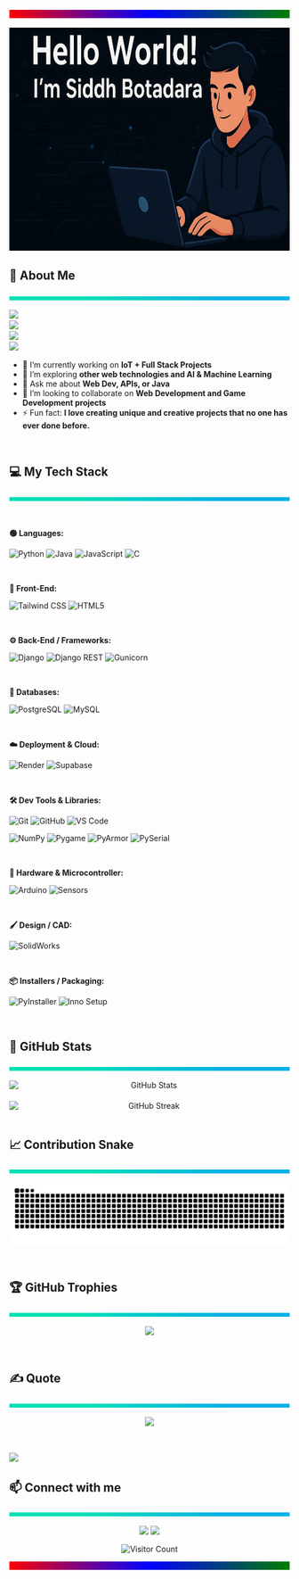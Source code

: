 <p align="center">
  <img src="divider_line.svg" width="100%" height="15">
</p>

<p align="center">
  <img src="Intro.png" height="400">
</p>

## 🌟 About Me  
<p align="center">
  <img src="divide.svg" width="100%" height="7">
</p>

<p align="left">
  <img src="https://readme-typing-svg.herokuapp.com?font=Fira+Code&size=20&color=00F79D&width=1200&lines=I%E2%80%99ve+loved+building+since+childhood&repeat=false">
  <br>
  <img src="https://readme-typing-svg.herokuapp.com?font=Fira+Code&size=20&color=00F79D&width=1200&lines=Starting+with+hardware+and+embedded+systems&repeat=false">
  <br>
  <img src="https://readme-typing-svg.herokuapp.com?font=Fira+Code&size=20&color=00F79D&width=1200&lines=Over+time,+I+realized+software+is+the+magic+that+brings+ideas+to+life&repeat=false">
  <br>
  <img src="https://readme-typing-svg.herokuapp.com?font=Fira+Code&size=20&color=00F79D&width=1200%&lines=Today,+I+don%E2%80%99t+just+build+projects%E2%80%94I+craft+products+that+solve+real+problems+and+push+boundaries&repeat=false">
</p>


- 🔭 I’m currently working on **IoT + Full Stack Projects**  
- 🌱 I’m exploring **other web technologies and AI & Machine Learning**
- 💬 Ask me about **Web Dev, APIs, or Java**  
- 👯 I’m looking to collaborate on **Web Development and Game Development projects**  
- ⚡ Fun fact: **I love creating unique and creative projects that no one has ever done before.**

<br>

## 💻 My Tech Stack
<p align="center">
  <img src="divide.svg" width="100%" height="7">
</p>

<br>

<p align="center">

<b>🟢 Languages:</b><br>

![Python](https://img.shields.io/badge/Python-3776AB?style=for-the-badge&logo=python&logoColor=white)
![Java](https://img.shields.io/badge/Java-ED8B00?style=for-the-badge&logo=openjdk&logoColor=white)
![JavaScript](https://img.shields.io/badge/JavaScript-F7DF1E?style=for-the-badge&logo=javascript&logoColor=black)
![C](https://img.shields.io/badge/C-00599C?style=for-the-badge&logo=c&logoColor=white)

<br>

<b>🎨 Front-End:</b><br>

![Tailwind CSS](https://img.shields.io/badge/Tailwind_CSS-06B6D4?style=for-the-badge&logo=tailwind-css&logoColor=white)
![HTML5](https://img.shields.io/badge/HTML5-E34F26?style=for-the-badge&logo=html5&logoColor=white)

<br>

<b>⚙️ Back-End / Frameworks:</b><br>

![Django](https://img.shields.io/badge/Django-092E20?style=for-the-badge&logo=django&logoColor=white)
![Django REST](https://img.shields.io/badge/Django_REST-092E20?style=for-the-badge&logo=django&logoColor=white)
![Gunicorn](https://img.shields.io/badge/Gunicorn-000000?style=for-the-badge&logo=python&logoColor=white)

<br>

<b>💾 Databases:</b><br>

![PostgreSQL](https://img.shields.io/badge/PostgreSQL-4169E1?style=for-the-badge&logo=postgresql&logoColor=white)
![MySQL](https://img.shields.io/badge/MySQL-4479A1?style=for-the-badge&logo=mysql&logoColor=white)

<br>

<b>☁️ Deployment & Cloud:</b><br>

![Render](https://img.shields.io/badge/Render-37474F?style=for-the-badge&logo=render&logoColor=white)
![Supabase](https://img.shields.io/badge/Supabase-3ECF8E?style=for-the-badge&logo=supabase&logoColor=white)


<br>

<b>🛠️ Dev Tools & Libraries:</b><br>

![Git](https://img.shields.io/badge/Git-F05032?style=for-the-badge&logo=git&logoColor=white)
![GitHub](https://img.shields.io/badge/GitHub-181717?style=for-the-badge&logo=github&logoColor=white)
![VS Code](https://img.shields.io/badge/VS_Code-007ACC?style=for-the-badge&logo=visual-studio-code&logoColor=white)

![NumPy](https://img.shields.io/badge/NumPy-013243?style=for-the-badge&logo=numpy&logoColor=white)
![Pygame](https://img.shields.io/badge/Pygame-000000?style=for-the-badge&logo=python&logoColor=white)
![PyArmor](https://img.shields.io/badge/PyArmor-FF6600?style=for-the-badge&logo=python&logoColor=white)
![PySerial](https://img.shields.io/badge/PySerial-013243?style=for-the-badge&logo=python&logoColor=white)

<br>

<b>🤖 Hardware & Microcontroller:</b><br>

![Arduino](https://img.shields.io/badge/Arduino-00979D?style=for-the-badge&logo=arduino&logoColor=white)
![Sensors](https://img.shields.io/badge/Sensors-6FCF97?style=for-the-badge&logo=maker&logoColor=white)


<br>

<b>🖌️ Design / CAD:</b><br>

![SolidWorks](https://img.shields.io/badge/SolidWorks-070CAD?style=for-the-badge&logo=solidworks&logoColor=white)

<br>

<b>📦 Installers / Packaging:</b><br>

![PyInstaller](https://img.shields.io/badge/PyInstaller-F7DF1E?style=for-the-badge&logo=python&logoColor=white)
![Inno Setup](https://img.shields.io/badge/Inno_Setup-000000?style=for-the-badge&logo=inno&logoColor=white)

</p>

<br>

## 🚀 GitHub Stats  
<p align="center">
  <img src="divide.svg" width="100%" height="7">
</p>

<div align="center">
  <div style="display: flex; justify-content: center; align-items: center; gap: 20px; flex-wrap: wrap;">
    <img src="https://github-readme-stats.vercel.app/api?username=siddhbotadara&show_icons=true&theme=radical" alt="GitHub Stats" width="600"/>
    <img src="https://github-readme-streak-stats.herokuapp.com/?user=siddhbotadara&theme=radical" alt="GitHub Streak" width="600"/>
  </div>
</div>

<br>

## 📈 Contribution Snake  
<p align="center">
  <img src="divide.svg" width="100%" height="7">
</p>

![snake gif](https://github.com/siddhbotadara/siddhbotadara/blob/output/github-snake-dark.svg)

<br>

## 🏆 GitHub Trophies
<p align="center">
  <img src="divide.svg" width="100%" height="7">
</p>

<div align="center">

![](https://github-profile-trophy.vercel.app/?username=siddhbotadara&theme=radical&no-frame=false&no-bg=false&margin-w=4)

</div>

<br>

## ✍️ Quote
<p align="center">
  <img src="divide.svg" width="100%" height="7">
</p>

<div align="center">

  ![](https://quotes-github-readme.vercel.app/api?type=horizontal&theme=radical)

</div>

<br>

[![](https://visitcount.itsvg.in/api?id=siddhbotadara&icon=0&color=0)](https://visitcount.itsvg.in)

## 📫 Connect with me  
<p align="center">
  <img src="divide.svg" width="100%" height="7">
</p>

<p align="center">
  <a href="https://linkedin.com/in/siddhbotadara"><img src="https://img.shields.io/badge/LinkedIn-0077B5?logo=linkedin&logoColor=white" /></a>
  <a href="mailto:siddhbotadara24@gmail.com"><img src="https://img.shields.io/badge/Email-D14836?logo=gmail&logoColor=white" /></a>
</p>

<div align="center">

![Visitor Count](https://visitor-badge.laobi.icu/badge?page_id=siddhbotadara.siddhbotadara)

</div>

<p align="center">
  <img src="divider_line.svg" width="100%" height="15">
</p>